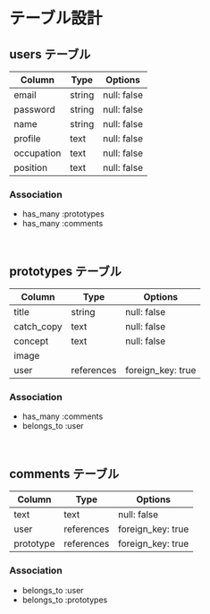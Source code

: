 # テーブル設計

## users テーブル

| Column     | Type   | Options     |
| ---------- | ------ | ----------- |
| email      | string | null: false |
| password   | string | null: false |
| name       | string | null: false |
| profile    | text   | null: false |
| occupation | text   | null: false |
| position   | text   | null: false | 


### Association

- has_many :prototypes
- has_many :comments

<br> 
  
## prototypes テーブル
| Column     | Type       | Options           |
| ---------- | ---------- | ----------------- |
| title      | string     | null: false       |
| catch_copy | text       | null: false       |
| concept    | text       | null: false       |
| image      |            |                   |
| user       | references | foreign_key: true |

### Association

- has_many :comments
- belongs_to :user

<br> 

## comments テーブル
| Column    | Type       | Options           |
| --------- | ---------- | ----------------- |
| text      | text       | null: false       |
| user      | references | foreign_key: true |
| prototype | references | foreign_key: true |

### Association

- belongs_to :user
- belongs_to :prototypes
